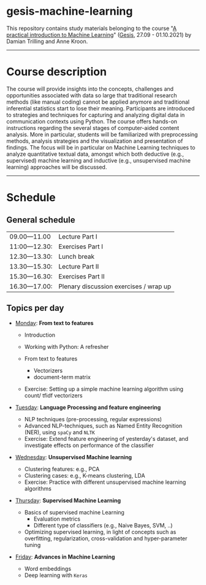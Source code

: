 # gesis-machine-learning

This repository contains study materials belonging to the course "[A practical introduction to Machine Learning](https://training.gesis.org/?site=pDetails&child=full&pID=0x5F6D5D9F21934389B6F217EA093F8180&subID=0xD00A750313384AFC8E83C510C6662B3B)" ([Gesis](https://www.gesis.org/home), 27.09 - 01.10.2021) by Damian Trilling and Anne Kroon.

------

# Course description

The course will provide insights into the concepts, challenges and opportunities associated with data so large that traditional research methods (like manual coding) cannot be applied anymore and traditional inferential statistics start to lose their meaning. Participants are introduced to strategies and techniques for capturing and analyzing digital data in communication contexts using Python. The course offers hands-on instructions regarding the several stages of computer-aided content analysis. More in particular, students will be familiarized with preprocessing methods, analysis strategies and the visualization and presentation of findings. The focus will be in particular on Machine Learning techniques to analyze quantitative textual data, amongst which both deductive (e.g., supervised) machine learning and inductive (e.g., unsupervised machine learning) approaches will be discussed.

------


# Schedule

## General schedule

|   |    |
| -- | -- |
| 09.00—11.00 |     Lecture Part I   |
| 11:00—12.30:|   Exercises Part I   |
| 12.30—13.30:|    Lunch break       |
| 13.30—15.30:|    Lecture Part II   |
| 15.30—16.30:|     Exercises Part II |
| 16.30—17.00:|  Plenary discussion exercises / wrap up |



## Topics per day

* [Monday](day1/): **From text to features**
    - Introduction
    - Working with Python: A refresher
    - From text to features
      - Vectorizers
      - document-term matrix

  - Exercise: Setting up a simple machine learning algorithm using count/ tfidf vectorizers

* [Tuesday](day2/):  **Language Processing and feature engineering**

    - NLP techniques (pre-processing, regular expressions)
    - Advanced NLP-techniques, such as Named Entity Recognition (NER), using `spaCy` and `NLTK`
    - Exercise: Extend feature engineering of yesterday's dataset, and investigate effects on performance of the classifier

* [Wednesday](day3/): **Unsupervised Machine learning**

    - Clustering features: e.g., PCA
    - Clustering cases: e.g., K-means clustering, LDA
    - Exercise: Practice with different unsupervised machine learning algorithms

* [Thursday](day4/): **Supervised Machine Learning**

    - Basics of supervised machine Learning
      - Evaluation metrics
      - Different type of classifiers (e.g., Naive Bayes, SVM, ..)
    - Optimizing supervised learning, in light of concepts such as overfitting, regularization, cross-validation and hyper-parameter tuning

* [Friday](day5/): **Advances in Machine Learning**
    - Word embeddings
    - Deep learning with `Keras`
